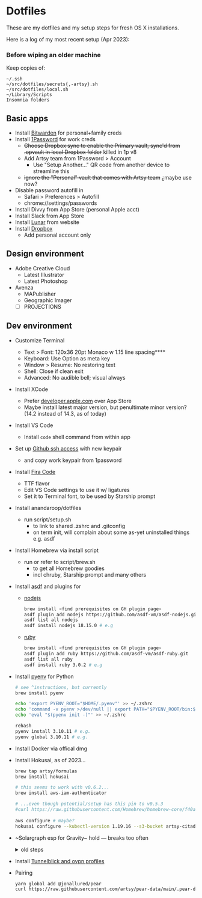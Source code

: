 # Dotfiles

These are my dotfiles and my setup steps for fresh OS X installations.

Here is a log of my most recent setup (Apr 2023):

### Before wiping an older machine

Keep copies of:
  ```
  ~/.ssh
  ~/src/dotfiles/secrets{,-artsy}.sh
  ~/src/dotfiles/local.sh
  ~/Library/Scripts
  Insomnia folders
  ```

## Basic apps

- Install [Bitwarden](https://bitwarden.com/download/) for personal+family creds
- Install [1Password](https://1password.com/downloads/mac/) for work creds
  - ~~Choose Dropbox sync to enable the Primary vault, sync'd from .opvault in local Dropbox folder~~ killed in 1p v8
  - Add Artsy team from 1Password > Account
    - Use "Setup Another…" QR code from another device to streamline this
  - ~~ignore the "Personal" vault that comes with Artsy team~~ ¿maybe use now?
- Disable password autofill in
  - Safari > Preferences > Autofill
  - chrome://settings/passwords
- Install Divvy from App Store (personal Apple acct)
- Install Slack from App Store
- Install [Lunar](https://lunar.fyi) from website
- Install [Dropbox](https://www.dropbox.com/install)
  - Add personal account only


## Design environment

- Adobe Creative Cloud
  - Latest Illustrator
  - Latest Photoshop
- Avenza
  - MAPublisher
  - Geographic Imager
  - [ ] PROJECTIONS

## Dev environment

- Customize Terminal
  - Text > Font: 120x36 20pt Monaco w 1.15 line spacing****
  - Keyboard: Use Option as meta key
  - Window > Resume: No restoring text
  - Shell: Close if clean exit
  - Advanced: No audible bell; visual always
- Install XCode
  - Prefer [developer.apple.com](https://developer.apple.com/download) over App Store
  - Maybe install latest major version, but penultimate minor version? (14.2 instead of 14.3, as of today)
- Install VS Code
  - Install `code` shell command from within app
- Set up [Github ssh access](https://help.github.com/en/github/authenticating-to-github/connecting-to-github-with-ssh) with new keypair
  - and copy work keypair from 1password
- Install [Fira Code](https://github.com/tonsky/FiraCode)
  - TTF flavor
  - Edit VS Code settings to use it w/ ligatures
  - Set it to Terminal font, to be used by Starship prompt
- Install anandaroop/dotfiles
  - run script/setup.sh
    - to link to shared .zshrc and .gitconfig
    - on term init, will complain about some as-yet uninstalled things e.g. asdf
- Install Homebrew via install script
  - run or refer to script/brew.sh
    - to get all Homebrew goodies
    - incl chruby, Starship prompt and many others
- Install [asdf](https://asdf-vm.com)  and plugins for
  - [nodejs](https://github.com/asdf-vm/asdf-nodejs)
    ```sh
    brew install <find prerequisites on GH plugin page>
    asdf plugin add nodejs https://github.com/asdf-vm/asdf-nodejs.git
    asdf list all nodejs
    asdf install nodejs 18.15.0 # e.g
    ```
  - [ruby](https://github.com/asdf-vm/asdf-ruby)
    ```sh
    brew install <find prerequisites on GH plugin page>
    asdf plugin add ruby https://github.com/asdf-vm/asdf-ruby.git
    asdf list all ruby
    asdf install ruby 3.0.2 # e.g
    ```
- Install [pyenv](https://github.com/pyenv/pyenv) for Python
  ```sh
  # see ^instructions, but currently
  brew install pyenv
  
  echo 'export PYENV_ROOT="$HOME/.pyenv"' >> ~/.zshrc
  echo 'command -v pyenv >/dev/null || export PATH="$PYENV_ROOT/bin:$PATH"' >> ~/.zshrc
  echo 'eval "$(pyenv init -)"' >> ~/.zshrc

  rehash
  pyenv install 3.10.11 # e.g.
  pyenv global 3.10.11 # e.g.
  ```
- Install Docker via offical dmg

- Install Hokusai, as of 2023…
  ```sh
  brew tap artsy/formulas
  brew install hokusai

  # this seems to work with v0.6.2...
  brew install aws-iam-authenticator
  
  # ...even though potential/setup has this pin to v0.5.3
  #curl https://raw.githubusercontent.com/Homebrew/homebrew-core/f40a459c047f2831743dac5d779658e7740a500c/Formula/aws-iam-authenticator.rb > $(find $(brew --repository) -name aws-iam-authenticator.rb) && brew reinstall aws-iam-authenticator
    
  aws configure # maybe?
  hokusai configure --kubectl-version 1.19.16 --s3-bucket artsy-citadel --s3-key k8s/config-dev
  ```

- ~Solargraph esp for Gravity~ hold — breaks too often
  <details>
  <summary>old steps</summary>
    - already in bundle, so that gets installed anyway
    - BUT solargraph's zsh path is probably fubar'd and looking for the solargraph gem in the system default ruby location
    - so install solargraph there
      - go to a dir without a .ruby-version
      - confirm `which ruby` ==> `/usr/bin/ruby`
      - `sudo gem install solargraph`
      - maybe some `sudo gem install bundler:x.y.z` needed to based on VSC output tab
      - use a minimal workspace settings such as

        ```json
        {
            "[ruby]": {
                "editor.formatOnSave": true
            },
            "solargraph.formatting": true
        }
        ```
  </details>

- Install [Tunnelblick and ovpn profiles](https://github.com/artsy/infrastructure/blob/main/vpn.md#vpn)
- Pairing
  ```sh
  yarn global add @jonallured/pear
  curl https://raw.githubusercontent.com/artsy/pear-data/main/.pear-data --output ~/.pear-data
  ```
